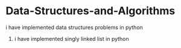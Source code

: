 # Data-Structures-and-Algorithms
i have implemented data structures problems in python
1. i have implemented  singly linked list in python
